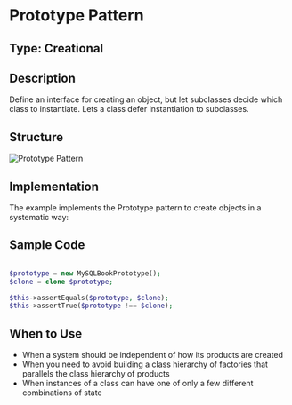 # Prototype Pattern

## Type: Creational

## Description
Define an interface for creating an object, but let subclasses decide which class to instantiate. Lets a class defer instantiation to subclasses.

## Structure
![Prototype Pattern](https://github.com/olegre/DesignPatterns/blob/master/~images/Prototype.png)

## Implementation
The example implements the Prototype pattern to create objects in a systematic way:

## Sample Code

```php

$prototype = new MySQLBookPrototype();
$clone = clone $prototype;

$this->assertEquals($prototype, $clone);
$this->assertTrue($prototype !== $clone);
```

## When to Use
- When a system should be independent of how its products are created
- When you need to avoid building a class hierarchy of factories that parallels the class hierarchy of products
- When instances of a class can have one of only a few different combinations of state
